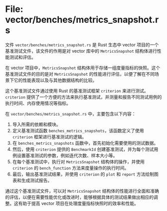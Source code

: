 # File: vector/benches/metrics_snapshot.rs

文件 `vector/benches/metrics_snapshot.rs` 是 Rust 生态中 vector 项目的一个基准测试文件，该文件的作用是对 vector 库中的 `MetricsSnapshot` 结构体进行性能测试和评估。

在 vector 项目中，`MetricsSnapshot` 结构体用于存储一组度量指标的快照。这个基准测试文件的目的是对 `MetricsSnapshot` 的性能进行评估，以便了解在不同场景下它的性能表现以及与其他数据结构的比较。

这个基准测试文件通过使用 Rust 的基准测试框架 `criterion` 来进行测试。`criterion` 提供了一个方便的方法来执行基准测试，并测量和报告不同测试用例的执行时间、内存使用情况等指标。

在 `vector/benches/metrics_snapshot.rs` 中，主要包含以下内容：

1. 导入所需的依赖和模块。
2. 定义基准测试函数 `benches_metrics_snapshots`，该函数定义了使用 `criterion` 框架进行基准测试的逻辑。
3. 在 `benches_metrics_snapshots` 函数中，首先初始化需要使用的测试数据。
4. 然后，使用 `criterion` 提供的 `BenchmarkId` 创建基准测试，并为每个测试用例设置基准测试的参数，例如迭代次数、样本大小等。
5. 在每个基准测试中，执行对 `MetricsSnapshot` 结构体的操作，并使用 `criterion` 的 `bench_function` 方法来度量操作的执行时间。
6. 最后，输出基准测试结果，并使用 `criterion` 的 `plot` 和 `report` 方法绘制图表和生成测试报告。

通过这个基准测试文件，可以对 `MetricsSnapshot` 结构体的性能进行全面和准确的评估，以便在需要性能优化或改进时，能够根据具体的测试结果做出相应的调整。这有助于提高 vector 项目在处理度量指标快照时的效率和性能。

